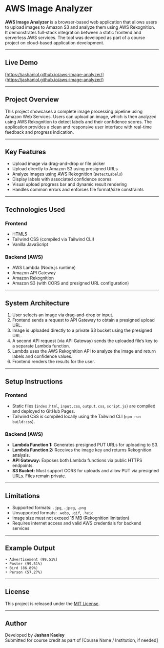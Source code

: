 # AWS Image Analyzer

**AWS Image Analyzer** is a browser-based web application that allows users to upload images to Amazon S3 and analyze them using AWS Rekognition. It demonstrates full-stack integration between a static frontend and serverless AWS services. The tool was developed as part of a course project on cloud-based application development.

---

## Live Demo

[https://jashanlol.github.io/aws-image-analyzer/](https://jashanlol.github.io/aws-image-analyzer/)

---

## Project Overview

This project showcases a complete image processing pipeline using Amazon Web Services. Users can upload an image, which is then analyzed using AWS Rekognition to detect labels and their confidence scores. The application provides a clean and responsive user interface with real-time feedback and progress indication.

---

## Key Features

- Upload image via drag-and-drop or file picker
- Upload directly to Amazon S3 using presigned URLs
- Analyze images using AWS Rekognition (`DetectLabels`)
- Display labels with associated confidence scores
- Visual upload progress bar and dynamic result rendering
- Handles common errors and enforces file format/size constraints

---

## Technologies Used

### Frontend

- HTML5
- Tailwind CSS (compiled via Tailwind CLI)
- Vanilla JavaScript

### Backend (AWS)

- AWS Lambda (Node.js runtime)
- Amazon API Gateway
- Amazon Rekognition
- Amazon S3 (with CORS and presigned URL configuration)

---

## System Architecture

1. User selects an image via drag-and-drop or input.
2. Frontend sends a request to API Gateway to obtain a presigned upload URL.
3. Image is uploaded directly to a private S3 bucket using the presigned URL.
4. A second API request (via API Gateway) sends the uploaded file’s key to a separate Lambda function.
5. Lambda uses the AWS Rekognition API to analyze the image and return labels and confidence values.
6. Frontend renders the results for the user.

---

## Setup Instructions

### Frontend

- Static files (`index.html`, `input.css`, `output.css`, `script.js`) are compiled and deployed to GitHub Pages.
- Tailwind CSS is compiled locally using the Tailwind CLI (`npm run build:css`).

### Backend (AWS)

- **Lambda Function 1:** Generates presigned PUT URLs for uploading to S3.
- **Lambda Function 2:** Receives the image key and returns Rekognition analysis.
- **API Gateway:** Exposes both Lambda functions via public HTTPS endpoints.
- **S3 Bucket:** Must support CORS for uploads and allow PUT via presigned URLs. Files remain private.

---

## Limitations

- Supported formats: `.jpg`, `.jpeg`, `.png`
- Unsupported formats: `.webp`, `.gif`, `.heic`
- Image size must not exceed 15 MB (Rekognition limitation)
- Requires internet access and valid AWS credentials for backend services

---

## Example Output

```
• Advertisement (99.51%)
• Poster (99.51%)
• Bird (86.89%)
• Person (57.27%)
```

---

## License

This project is released under the [MIT License](LICENSE).

---

## Author

Developed by **Jashan Kaeley**  
Submitted for course credit as part of [Course Name / Institution, if needed]